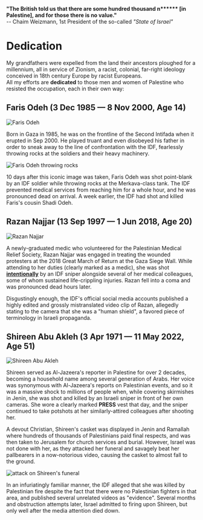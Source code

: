 
**"The British told us that there are some hundred thousand n\*\*\*\*\*\* [in Palestine], and for those there is no value."**  
\-\- Chaim Weizmann, 1st President of the so-called *"State of Israel"*

# Dedication
My grandfathers were expelled from the land their ancestors ploughed for a millennium, all in service of Zionism, a racist, colonial, far-right ideology conceived in 18th century Europe by racist Europeans.  
All my efforts are **dedicated** to those men and women of Palestine who resisted the occupation, each in their own way:


## Faris Odeh (3 Dec 1985 — 8 Nov 2000, Age 14) 
![Faris Odeh](https://upload.wikimedia.org/wikipedia/ar/6/6b/Fares_Audah.jpg)

Born in Gaza in 1985, he was on the frontline of the Second Intifada when it erupted in Sep 2000. He played truant and even disobeyed his father in order to sneak away to the line of confrontation with the IDF, fearlessly throwing rocks at the soldiers and their heavy machinery. 

![Faris Odeh throwing rocks](https://upload.wikimedia.org/wikipedia/en/b/bf/Faris_odeh03a.jpg)

10 days after this iconic image was taken, Faris Odeh was shot point-blank by an IDF soldier while throwing rocks at the Merkava-class tank. The IDF prevented medical services from reaching him for a whole hour, and he was pronounced dead on arrival. A week earlier, the IDF had shot and killed Faris's cousin Shadi Odeh. 

## Razan Najjar (13 Sep 1997 — 1 Jun 2018, Age 20)
![Razan Najjar](https://upload.wikimedia.org/wikipedia/ar/4/40/%D8%B1%D8%B2%D8%A7%D9%86_%D8%A7%D9%84%D9%86%D8%AC%D8%A7%D8%B1.jpg)

A newly-graduated medic who volunteered for the Palestinian Medical Relief Society, Razan Najjar was engaged in treating the wounded protesters at the 2018 Great March of Return at the Gaza Siege Wall. While attending to her duties (clearly marked as a medic), she was shot [**intentionally**](https://www.aljazeera.com/news/2018/7/18/israeli-forces-deliberately-killed-palestinian-paramedic-razan) by an IDF sniper alongside several of her medical colleagues, some of whom sustained life-crippling injuries. Razan fell into a coma and was pronounced dead hours later.  

Disgustingly enough, the IDF's official social media accounts published a highly edited and grossly mistranslated video clip of Razan, allegedly stating to the camera that she was a "human shield", a favored piece of terminology in Israeli propaganda.


## Shireen Abu Akleh (3 Apr 1971 — 11 May 2022, Age 51)
![Shireen Abu Akleh](https://upload.wikimedia.org/wikipedia/commons/thumb/8/83/Shireen_Abu_Akleh.jpg/343px-Shireen_Abu_Akleh.jpg)

Shireen served as Al-Jazeera's reporter in Palestine for over 2 decades, becoming a household name among several generation of Arabs. Her voice was synonymous with Al-Jazeera's reports on Palestinian events, and so it was a massive shock to millions of people when, while covering skirmishes in Jenin, she was shot and killed by an Israeli sniper in front of her own cameras. She wore a clearly marked **PRESS** vest that day, and the sniper continued to take potshots at her similarly-attired colleagues after 
shooting her.   

A devout Christian, Shireen's casket was displayed in Jenin and Ramallah where hundreds of thousands of Palestinians paid final respects, and was then taken to Jerusalem for church services and burial. However, Israel was not done with her, as they attacked her funeral and savagely beat her pallbearers in a now-notorious video, causing the casket to almost fall to the ground.  

![attack on Shireen's funeral](https://www.ft.com/__origami/service/image/v2/images/raw/https:%2F%2Fd1e00ek4ebabms.cloudfront.net%2Fproduction%2F1a7dc5ee-d6e9-4846-91e2-05313dc3d39b.png?dpr=2&fit=scale-down&quality=medium&source=next&width=700)

In an infuriatingly familiar manner, the IDF alleged that she was killed by Palestinian fire despite the fact that there were no Palestinian fighters in that area, and published several unrelated videos as "evidence". Several months and obstruction attempts later, Israel admitted to firing upon Shireen, but only well after the media attention died down. 
